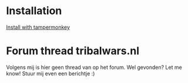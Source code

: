 # Installation
[Install with tampermonkey](https://raw.githubusercontent.com/iwantwin/tribalwars-scripts/master/fix_place/fix_place.user.js)

# Forum thread tribalwars.nl
Volgens mij is hier geen thread van op het forum. Wel gevonden? Let me know! Stuur mij even een berichtje :)